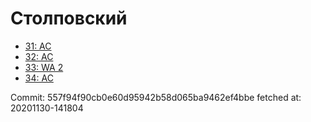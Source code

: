 # Столповский
- [31: AC](31.md)
- [32: AC](32.md)
- [33: WA 2](33.md)
- [34: AC](34.md)

Commit: 557f94f90cb0e60d95942b58d065ba9462ef4bbe
 fetched at: 20201130-141804
